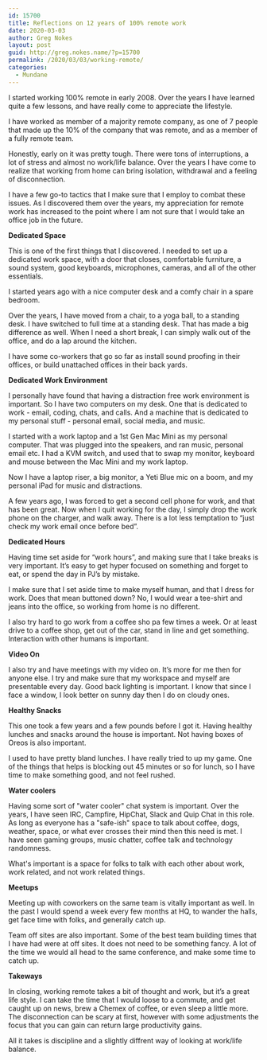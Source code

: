 ```yaml
---
id: 15700
title: Reflections on 12 years of 100% remote work
date: 2020-03-03
author: Greg Nokes
layout: post
guid: http://greg.nokes.name/?p=15700
permalink: /2020/03/03/working-remote/
categories:
  - Mundane
---
```



I started working 100% remote in early 2008. Over the years I have learned quite a few lessons, and have really come to appreciate the lifestyle.

<!--more -->

I have worked as member of a majority remote company, as one of 7 people that made up the 10% of the company that was remote, and as a member of a fully remote team.

Honestly, early on it was pretty tough. There were tons of interruptions, a lot of stress and almost no work/life balance. Over the years I have come to realize that working from home can bring isolation, withdrawal and a feeling of disconnection.

I have a few go-to tactics that I make sure that I employ to combat these issues. As I discovered them over the years, my appreciation for remote work has increased to the point where I am not sure that I would take an office job in the future.

**Dedicated Space**

This is one of the first things that I discovered. I needed to set up a dedicated work space, with a door that closes, comfortable furniture, a sound system, good keyboards, microphones, cameras, and all of the other essentials.

I started years ago with a nice computer desk and a comfy chair in a spare bedroom.

Over the years, I have moved from a chair, to a yoga ball, to a standing desk. I have switched to full time at a standing desk. That has made a big difference as well. When I need a short break, I can simply walk out of the office, and do a lap around the kitchen.

I have some co-workers that go so far as install sound proofing in their offices, or build unattached offices in their back yards.

**Dedicated Work Environment**

I personally have found that having a distraction free work environment is important. So I have two computers on my desk. One that is dedicated to work - email, coding, chats, and calls. And a machine that is dedicated to my personal stuff - personal email, social media, and music.

I started with a work laptop and a 1st Gen Mac Mini as my personal computer. That was plugged into the speakers, and ran music, personal email etc. I had a KVM switch, and used that to swap my monitor, keyboard and mouse between the Mac Mini and my work laptop.

Now I have a laptop riser, a big monitor, a Yeti Blue mic on a boom, and my personal iPad for music and distractions.

A few years ago, I was forced to get a second cell phone for work, and that has been great. Now when I quit working for the day, I simply drop the work phone on the charger, and walk away. There is a lot less temptation to “just check my work email once before bed”.

**Dedicated Hours**

Having time set aside for “work hours”, and making sure that I take breaks is very important. It’s easy to get hyper focused on something and forget to eat, or spend the day in PJ’s by mistake.

I make sure that I set aside time to make myself human, and that I dress for work. Does that mean buttoned down? No, I would wear a tee-shirt and jeans into the office, so working from home is no different.

I also try hard to go work from a coffee sho pa few times a week. Or at least drive to a coffee shop, get out of the car, stand in line and get something. Interaction with other humans is important.

**Video On**

I also try and have meetings with my video on. It’s more for me then for anyone else. I try and make sure that my workspace and myself are presentable every day. Good back lighting is important. I know that since I face a window, I look better on sunny day then I do on cloudy ones.

**Healthy Snacks**

This one took a few years and a few pounds before I got it. Having healthy lunches and snacks around the house is important. Not having boxes of Oreos is also important.

I used to have pretty bland lunches. I have really tried to up my game. One of the things that helps is blocking out 45 minutes or so for lunch, so I have time to make something good, and not feel rushed.

**Water coolers**

Having some sort of "water cooler" chat system is important. Over the years, I have seen IRC, Campfire, HipChat, Slack and Quip Chat in this role. As long as everyone has a "safe-ish" space to talk about coffee, dogs, weather, space, or what ever crosses their mind then this need is met. I have seen gaming groups, music chatter, coffee talk and technology randomness. 

What's important is a space for folks to talk with each other about work, work related, and not work related things. 

**Meetups**

Meeting up with coworkers on the same team is vitally important as well. In the past I would spend a week every few months at HQ, to wander the halls, get face time with folks, and generally catch up. 

Team off sites are also important. Some of the best team building times that I have had were at off sites. It does not need to be something fancy. A lot of the time we would all head to the same conference, and make some time to catch up.

**Takeways**

In closing, working remote takes a bit of thought and work, but it’s a great life style. I can take the time that I would loose to a commute, and get caught up on news, brew a Chemex of coffee, or even sleep a little more. The disconnection can be scary at first, however with some adjustments the focus that you can gain can return large productivity gains.

All it takes is discipline and a slightly diffrent way of looking at work/life balance.

